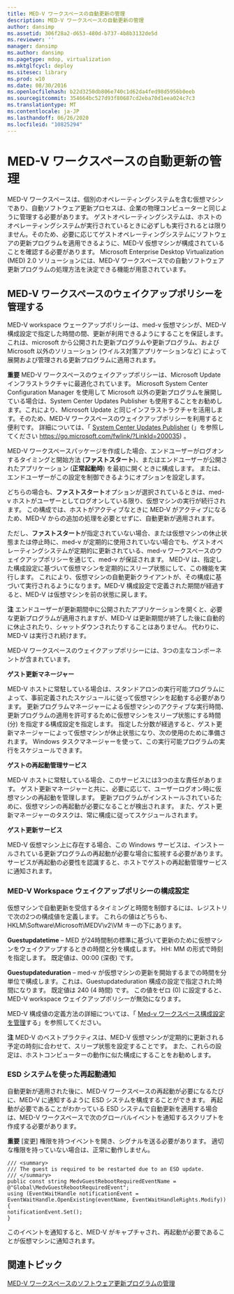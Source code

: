 ```yaml
---
title: MED-V ワークスペースの自動更新の管理
description: MED-V ワークスペースの自動更新の管理
author: dansimp
ms.assetid: 306f28a2-d653-480d-b737-4b8b3132de5d
ms.reviewer: ''
manager: dansimp
ms.author: dansimp
ms.pagetype: mdop, virtualization
ms.mktglfcycl: deploy
ms.sitesec: library
ms.prod: w10
ms.date: 08/30/2016
ms.openlocfilehash: b22d3250db806e740c1d62da4fed98d5956b0eeb
ms.sourcegitcommit: 354664bc527d93f80687cd2eba70d1eea024c7c3
ms.translationtype: MT
ms.contentlocale: ja-JP
ms.lasthandoff: 06/26/2020
ms.locfileid: "10825294"
---
```

# MED-V ワークスペースの自動更新の管理


MED-V ワークスペースは、個別のオペレーティングシステムを含む仮想マシンであり、自動ソフトウェア更新プロセスは、企業の物理コンピューターと同じように管理する必要があります。 ゲストオペレーティングシステムは、ホストのオペレーティングシステムが実行されているときに必ずしも実行されるとは限りません。そのため、必要に応じてゲストオペレーティングシステムにソフトウェアの更新プログラムを適用できるように、MED-V 仮想マシンが構成されていることを確認する必要があります。 Microsoft Enterprise Desktop Virtualization (MED) 2.0 ソリューションには、MED-V ワークスペースでの自動ソフトウェア更新プログラムの処理方法を決定できる機能が用意されています。

## MED-V ワークスペースのウェイクアップポリシーを管理する


MED-V workspace ウェークアップポリシーは、med-v 仮想マシンが、MED-V 構成設定で指定した時間の間、更新が利用できるようにすることを保証します。 これは、microsoft から公開された更新プログラムや更新プログラム、および Microsoft 以外のソリューション (ウイルス対策アプリケーションなど) によって展開および管理される更新プログラムに適用されます。

**重要** MED-V ワークスペースのウェイクアップポリシーは、Microsoft Update インフラストラクチャに最適化されています。 Microsoft System Center Configuration Manager を使用して Microsoft 以外の更新プログラムを展開している場合は、System Center Updates Publisher も使用することをお勧めします。これにより、Microsoft Update と同じインフラストラクチャを活用します。そのため、MED-V ワークスペースのウェイクアップポリシーを利用すると便利です。 詳細については、「 [System Center Updates Publisher](https://go.microsoft.com/fwlink/?LinkId=200035) (」を参照してください https://go.microsoft.com/fwlink/?LinkId=200035) 。

 

MED-V ワークスペースパッケージを作成した場合、エンドユーザーがログオンするタイミングと開始方法 (**ファストスタート**)、またはエンドユーザーが公開されたアプリケーション (**正常起動時**) を最初に開くときに構成します。 または、エンドユーザーがこの設定を制御できるようにオプションを設定します。

どちらの場合も、**ファストスタート**オプションが選択されているときは、med-v ホストがユーザーとしてログオンしている限り、仮想マシンの実行が続行されます。 この構成では、ホストがアクティブなときに MED-V がアクティブになるため、MED-V からの追加の処理を必要とせずに、自動更新が適用されます。

ただし、**ファストスタート**が指定されていない場合、または仮想マシンの休止状態または停止時に、med-v が定期的に使用されていない場合でも、ゲストオペレーティングシステムが定期的に更新されている、med-v ワークスペースのウェイクアップポリシーを通じて、med-v が保証されます。 MED-V は、指定した構成設定に基づいて仮想マシンを定期的にスリープ状態にして、この機能を実行します。 これにより、仮想マシンの自動更新クライアントが、その構成に基づいて実行されるようになります。MED-V 構成設定で定義された期間が経過すると、MED-V は仮想マシンを前の状態に戻します。

**注** エンドユーザーが更新期間中に公開されたアプリケーションを開くと、必要な更新プログラムが適用されますが、MED-V は更新期間が終了した後に自動的に休止されたり、シャットダウンされたりすることはありません。 代わりに、MED-V は実行され続けます。

 

MED-V ワークスペースのウェイクアップポリシーには、3つの主なコンポーネントが含まれています。

**ゲスト更新マネージャー**

MED-V ホストに常駐している場合は、スタンドアロンの実行可能プログラムによって、事前定義されたスケジュールに従って仮想マシンを起動する必要があります。 更新プログラムマネージャーによる仮想マシンのアクティブな実行時間、更新プログラムの適用を許可するために仮想マシンをスリープ状態にする時間 (分) を指定する構成設定を指定します。 指定した分数が経過すると、ゲスト更新マネージャーによって仮想マシンが休止状態になり、次の使用のために準備されます。 Windows タスクマネージャーを使って、この実行可能プログラムの実行をスケジュールできます。

**ゲストの再起動管理サービス**

MED-V ホストに常駐している場合、このサービスには3つの主な責任があります。 ゲスト更新マネージャーと共に、必要に応じて、ユーザーログオン時に仮想マシンの再起動を管理します。 更新プログラムがインストールされているために、仮想マシンの再起動が必要になることが検出されます。 また、ゲスト更新マネージャーのタスクは、常に構成に従ってスケジュールされます。

**ゲスト更新サービス**

MED-V 仮想マシン上に存在する場合、この Windows サービスは、インストールされている更新プログラムの再起動が必要な場合に監視する必要があります。 サービスが再起動の必要性を認識すると、ホストでゲストの再起動管理サービスに通知されます。

### MED-V Workspace ウェイクアップポリシーの構成設定

仮想マシンで自動更新を受信するタイミングと時間を制御するには、レジストリで次の2つの構成値を定義します。 これらの値はどちらも、HKLM\\Software\\Microsoft\\MEDV\\v2\\VM キーの下にあります。

**Guestupdatetime** – MED が24時間制の標準に基づいて更新のために仮想マシンをウェイクアップするときの時間と分を構成します。 HH: MM の形式で時刻を指定します。 既定値は、00:00 (深夜) です。

**Guestupdateduration** – med-v が仮想マシンの更新を開始するまでの時間を分単位で構成します。これは、Guestupdateduration 構成の設定で指定された時間になります。 既定値は 240 (4 時間) です。 この値をゼロ (0) に設定すると、MED-V workspace ウェイクアップポリシーが無効になります。

MED-V 構成値の定義方法の詳細については、「 [Med-v ワークスペース構成設定を管理](managing-med-v-workspace-configuration-settings.md)する」を参照してください。

**注** MED-V のベストプラクティスは、MED-V 仮想マシンが定期的に更新される予定の時刻に合わせて、スリープ状態を設定することです。 また、これらの設定は、ホストコンピューターの動作に似た構成にすることをお勧めします。

 

### ESD システムを使った再起動通知

自動更新が適用された後に、MED-V ワークスペースの再起動が必要になるたびに、MED-V に通知するように ESD システムを構成することができます。 再起動が必要であることがわかっている ESD システムで自動更新を適用する場合は、MED-V ワークスペースで次のグローバルイベントを通知するスクリプトを作成する必要があります。

**重要** [変更] 権限を持つイベントを開き、シグナルを送る必要があります。 適切な権限を持っていない場合は、正常に動作しません。

 

``` syntax
/// <summary>
/// The guest is required to be restarted due to an ESD update.
/// </summary>
public const string MedvGuestRebootRequiredEventName = @"Global\MedvGuestRebootRequiredEvent";
using (EventWaitHandle notificationEvent = 
EventWaitHandle.OpenExisting(eventName, EventWaitHandleRights.Modify))
{
notificationEvent.Set();
}
```

このイベントを通知すると、MED-V がキャプチャされ、再起動が必要であることが仮想マシンに通知されます。

## 関連トピック


[MED-V ワークスペースのソフトウェア更新プログラムの管理](managing-software-updates-for-med-v-workspaces.md)

 

 





